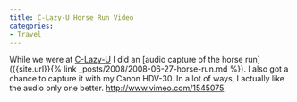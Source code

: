 ```yaml
---
title: C-Lazy-U Horse Run Video
categories:
- Travel
---
```


While we were at [C-Lazy-U](http://www.clazyu.com/) I did an [audio capture of the horse run]({{site.url}}{% link _posts/2008/2008-06-27-horse-run.md %}). I also got a chance to capture it with my Canon HDV-30. In a lot of ways, I actually like the audio only one better.
http://www.vimeo.com/1545075
